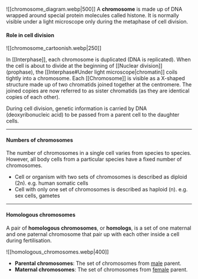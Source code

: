 ![[chromosome_diagram.webp|500]]
A **chromosome** is made up of DNA wrapped around special protein molecules called histone.
It is normally visible under a light microscope only during the metaphase of cell division.

#### Role in cell division
![[chromosome_cartoonish.webp|250]]

In [[Interphase]], each chromosome is duplicated (DNA is replicated). When the cell is about to divide at the beginning of [[Nuclear division]] (prophase), the [[Interphase#Under light microscope|chromatin]] coils tightly into a chromosome. Each [[Chromosome]] is visible as a X-shaped structure made up of two chromatids joined together at the centromere. The joined copies are now referred to as sister chromatids (as they are identical copies of each other).

During cell division, genetic information is carried by DNA (deoxyribonucleic acid) to be passed from a parent cell to the daughter cells.


<hr>

#### Numbers of chromosomes
The number of chromosomes in a single cell varies from species to species. However, all body cells from a particular species have a fixed number of chromosomes.

- Cell or organism with two sets of chromosomes is described as diploid (2n).
  e.g. human somatic cells
- Cell with only one set of chromosomes is described as haploid (n).
  e.g. sex cells, gametes


<hr>

#### Homologous chromosomes
A pair of **homologous chromosomes**, or **homologs**, is a set of one maternal and one paternal chromosome that pair up with each other inside a cell during fertilisation.

![[homologous_chromosomes.webp|400]]

- **Parental chromosomes**: The set of chromosomes from <u>male</u> parent.
- **Maternal chromosomes**: The set of chromosomes from <u>female</u> parent.
